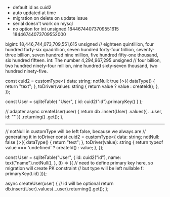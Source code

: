 - default id as cuid2
- auto updated at time
- migration on delete on update issue
- serial doesn't work on mysql
- no option for int unsigned
    <!-- try -->
  18446744073709551615
  18446744073709552000

bigint: 18,446,744,073,709,551,615 unsigned // eighteen quintillion, four hundred forty-six quadrillion, seven hundred forty-four trillion, seventy-three billion, seven hundred nine million, five hundred fifty-one thousand, six hundred fifteen.
int: The number 4,294,967,295 unsigned // four billion, two hundred ninety-four million, nine hundred sixty-seven thousand, two hundred ninety-five.

const cuid2 = customType<{ data: string; notNull: true }>({
dataType() {
return "text";
},
toDriver(value): string {
return value ? value : createId();
},
});

const User = sqliteTable(
"User",
{ id: cuid2("id").primaryKey() }
);

// adapter
async createUser(user) {
return db
.insert(User)
.values({ ...user, id: "" })
.returning()
.get();
},

---

// notNull in customType will be left false, because we always are
// generating it in toDriver
const cuid2 = customType<{ data: string; notNull: false }>({
dataType() {
return "text";
},
toDriver(value): string {
return typeof value === 'undefined' ? createId() : value;
},
});

const User = sqliteTable("User", {
id: cuid2("id"),
name: text("name").notNull(),
}, (t) => ({
// need to define primary key here, so migration will create PK constraint
// but type will be left nullable
f: primaryKey(t.id)
}));

async createUser(user) {
// id will be optional
return db.insert(User).values(...user).returning().get();
};
